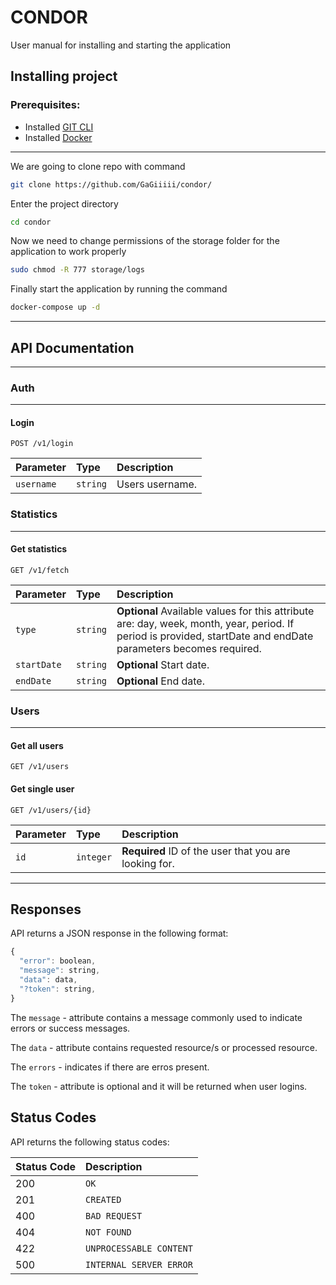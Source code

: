 # CONDOR  

User manual for installing and starting the application

## Installing project

### Prerequisites:

- Installed [GIT CLI](https://git-scm.com/)
- Installed [Docker](https://docs.docker.com/get-docker/)  

---

We are going to clone repo with command

```bash
git clone https://github.com/GaGiiiii/condor/
```

Enter the project directory

```bash
cd condor
```

Now we need to change permissions of the storage folder for the application to work properly

```bash
sudo chmod -R 777 storage/logs
```

Finally start the application by running the command

```bash
docker-compose up -d
```

---

## API Documentation  

---

### Auth

--- 

#### Login

```http
POST /v1/login
```

| Parameter | Type     | Description                |
| :-------- | :------- | :------------------------- |
| `username` | `string` | Users username. |

### Statistics

---

#### Get statistics

```http
GET /v1/fetch
```

| Parameter | Type     | Description                       |
| :-------- | :------- | :-------------------------------- |
| `type` | `string` | **Optional** Available values for this attribute are: day, week, month, year, period. If period is provided, startDate and endDate parameters becomes required. |
| `startDate` | `string` | **Optional** Start date. |
| `endDate` | `string` | **Optional** End date. |

### Users

---

#### Get all users

```http
GET /v1/users
```

#### Get single user

```http
GET /v1/users/{id}
```

| Parameter | Type     | Description                       |
| :-------- | :------- | :-------------------------------- |
| `id` | `integer` | **Required** ID of the user that you are looking for. |

---

## Responses

API returns a JSON response in the following format:

```javascript
{
  "error": boolean,
  "message": string,
  "data": data,
  "?token": string,
}
```
The `message` - attribute contains a message commonly used to indicate errors or success messages.

The `data` - attribute contains requested resource/s or processed resource.  

The `errors` - indicates if there are erros present.

The `token` - attribute is optional and it will be returned when user logins.

## Status Codes

API returns the following status codes:

| Status Code | Description |
| :--- | :--- |
| 200 | `OK` |
| 201 | `CREATED` |
| 400 | `BAD REQUEST` |
| 404 | `NOT FOUND` |
| 422 | `UNPROCESSABLE CONTENT` |
| 500 | `INTERNAL SERVER ERROR` |





